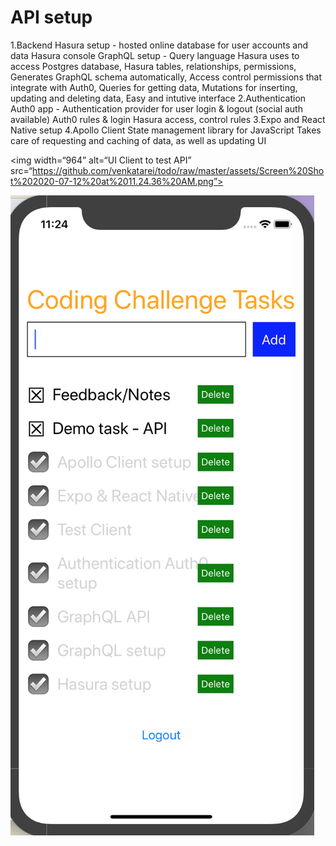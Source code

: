 # API setup

1.Backend
  Hasura setup - hosted online database for user accounts and data
  Hasura console
  GraphQL setup - Query language Hasura uses to access Postgres database, 
                  Hasura tables, relationships, permissions,
                   Generates GraphQL schema automatically, 
                   Access control permissions that integrate with Auth0, 
                   Queries for getting data,
                   Mutations for inserting, updating and deleting data,
                   Easy and intutive interface
2.Authentication
  Auth0 app - Authentication provider for user login & logout (social auth available)
  Auth0 rules & login
  Hasura access, control rules
3.Expo and React Native setup
4.Apollo Client
  State management library for JavaScript
  Takes care of requesting and caching of data, as well as updating UI


<img width=“964” alt=“UI Client to test API” src=“https://github.com/venkatarei/todo/raw/master/assets/Screen%20Shot%202020-07-12%20at%2011.24.36%20AM.png”>

![ScreenShot](/assets/Screen%20Shot%202020-07-12%20at%2011.24.36%20AM.png)
